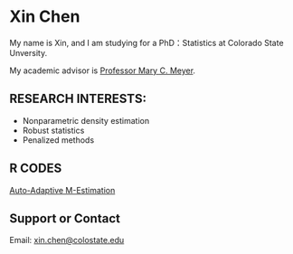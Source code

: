 # Xin Chen
My name is Xin, and I am studying for a PhD：Statistics at Colorado State Unversity. 

My academic advisor is [Professor Mary C. Meyer](https://www.stat.colostate.edu/~meyer/welcome.html).

## RESEARCH INTERESTS:
- Nonparametric density estimation
- Robust statistics
- Penalized methods

## R CODES
[Auto-Adaptive M-Estimation](codes_aame.md)

## Support or Contact
Email: xin.chen@colostate.edu

